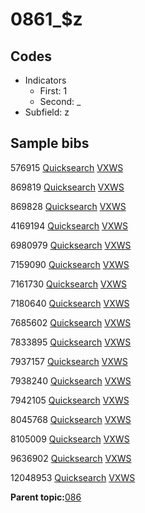 # 0861\_$z

## Codes

-   Indicators
    -   First: 1
    -   Second: \_
-   Subfield: z

## Sample bibs

576915 [Quicksearch](https://search.library.yale.edu/catalog/576915) [VXWS](http://prodorbis.library.yale.edu:7014/vxws/GetHoldingsService?bibId=576915)

869819 [Quicksearch](https://search.library.yale.edu/catalog/869819) [VXWS](http://prodorbis.library.yale.edu:7014/vxws/GetHoldingsService?bibId=869819)

869828 [Quicksearch](https://search.library.yale.edu/catalog/869828) [VXWS](http://prodorbis.library.yale.edu:7014/vxws/GetHoldingsService?bibId=869828)

4169194 [Quicksearch](https://search.library.yale.edu/catalog/4169194) [VXWS](http://prodorbis.library.yale.edu:7014/vxws/GetHoldingsService?bibId=4169194)

6980979 [Quicksearch](https://search.library.yale.edu/catalog/6980979) [VXWS](http://prodorbis.library.yale.edu:7014/vxws/GetHoldingsService?bibId=6980979)

7159090 [Quicksearch](https://search.library.yale.edu/catalog/7159090) [VXWS](http://prodorbis.library.yale.edu:7014/vxws/GetHoldingsService?bibId=7159090)

7161730 [Quicksearch](https://search.library.yale.edu/catalog/7161730) [VXWS](http://prodorbis.library.yale.edu:7014/vxws/GetHoldingsService?bibId=7161730)

7180640 [Quicksearch](https://search.library.yale.edu/catalog/7180640) [VXWS](http://prodorbis.library.yale.edu:7014/vxws/GetHoldingsService?bibId=7180640)

7685602 [Quicksearch](https://search.library.yale.edu/catalog/7685602) [VXWS](http://prodorbis.library.yale.edu:7014/vxws/GetHoldingsService?bibId=7685602)

7833895 [Quicksearch](https://search.library.yale.edu/catalog/7833895) [VXWS](http://prodorbis.library.yale.edu:7014/vxws/GetHoldingsService?bibId=7833895)

7937157 [Quicksearch](https://search.library.yale.edu/catalog/7937157) [VXWS](http://prodorbis.library.yale.edu:7014/vxws/GetHoldingsService?bibId=7937157)

7938240 [Quicksearch](https://search.library.yale.edu/catalog/7938240) [VXWS](http://prodorbis.library.yale.edu:7014/vxws/GetHoldingsService?bibId=7938240)

7942105 [Quicksearch](https://search.library.yale.edu/catalog/7942105) [VXWS](http://prodorbis.library.yale.edu:7014/vxws/GetHoldingsService?bibId=7942105)

8045768 [Quicksearch](https://search.library.yale.edu/catalog/8045768) [VXWS](http://prodorbis.library.yale.edu:7014/vxws/GetHoldingsService?bibId=8045768)

8105009 [Quicksearch](https://search.library.yale.edu/catalog/8105009) [VXWS](http://prodorbis.library.yale.edu:7014/vxws/GetHoldingsService?bibId=8105009)

9636902 [Quicksearch](https://search.library.yale.edu/catalog/9636902) [VXWS](http://prodorbis.library.yale.edu:7014/vxws/GetHoldingsService?bibId=9636902)

12048953 [Quicksearch](https://search.library.yale.edu/catalog/12048953) [VXWS](http://prodorbis.library.yale.edu:7014/vxws/GetHoldingsService?bibId=12048953)

**Parent topic:**[086](../../tags/086/086.md)

